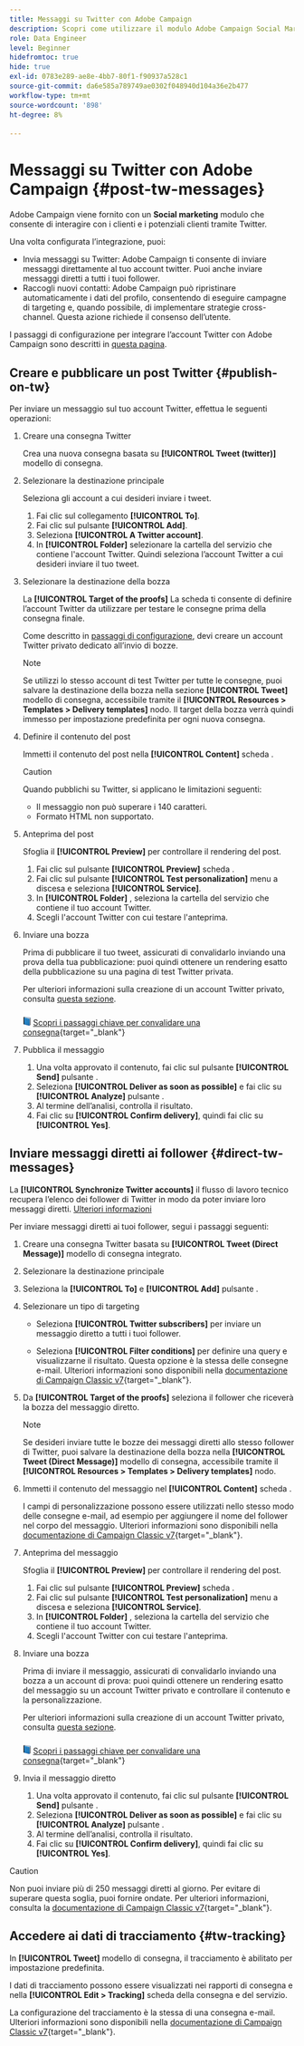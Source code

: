 ```yaml
---
title: Messaggi su Twitter con Adobe Campaign
description: Scopri come utilizzare il modulo Adobe Campaign Social Marketing per inviare messaggi su Twitter e raccogliere i dati di contatto
role: Data Engineer
level: Beginner
hidefromtoc: true
hide: true
exl-id: 0783e289-ae8e-4bb7-80f1-f90937a528c1
source-git-commit: da6e585a789749ae0302f048940d104a36e2b477
workflow-type: tm+mt
source-wordcount: '898'
ht-degree: 8%

---
```



# Messaggi su Twitter con Adobe Campaign {#post-tw-messages}

Adobe Campaign viene fornito con un **Social marketing** modulo che consente di interagire con i clienti e i potenziali clienti tramite Twitter.

Una volta configurata l’integrazione, puoi:

* Invia messaggi su Twitter: Adobe Campaign ti consente di inviare messaggi direttamente al tuo account twitter. Puoi anche inviare messaggi diretti a tutti i tuoi follower.
* Raccogli nuovi contatti: Adobe Campaign può ripristinare automaticamente i dati del profilo, consentendo di eseguire campagne di targeting e, quando possibile, di implementare strategie cross-channel. Questa azione richiede il consenso dell’utente.


I passaggi di configurazione per integrare l’account Twitter con Adobe Campaign sono descritti in [questa pagina](../connect/ac-tw.md).

## Creare e pubblicare un post Twitter {#publish-on-tw}

Per inviare un messaggio sul tuo account Twitter, effettua le seguenti operazioni:

1. Creare una consegna Twitter

   Crea una nuova consegna basata su **[!UICONTROL Tweet (twitter)]** modello di consegna.

1. Selezionare la destinazione principale

   Seleziona gli account a cui desideri inviare i tweet.

   1. Fai clic sul collegamento **[!UICONTROL To]**.
   1. Fai clic sul pulsante **[!UICONTROL Add]**.
   1. Seleziona **[!UICONTROL A Twitter account]**.
   1. In **[!UICONTROL Folder]** selezionare la cartella del servizio che contiene l&#39;account Twitter. Quindi seleziona l’account Twitter a cui desideri inviare il tuo tweet.

1. Selezionare la destinazione della bozza

   La **[!UICONTROL Target of the proofs]** La scheda ti consente di definire l’account Twitter da utilizzare per testare le consegne prima della consegna finale.

   Come descritto in [passaggi di configurazione](../connect/ac-tw.md#tw-test-account), devi creare un account Twitter privato dedicato all’invio di bozze.

   >[!NOTE]
   >
   >Se utilizzi lo stesso account di test Twitter per tutte le consegne, puoi salvare la destinazione della bozza nella sezione **[!UICONTROL Tweet]** modello di consegna, accessibile tramite il **[!UICONTROL Resources > Templates > Delivery templates]** nodo. Il target della bozza verrà quindi immesso per impostazione predefinita per ogni nuova consegna.

1. Definire il contenuto del post

   Immetti il contenuto del post nella **[!UICONTROL Content]** scheda .

   >[!CAUTION]
   >
   >Quando pubblichi su Twitter, si applicano le limitazioni seguenti:
   >
   >* Il messaggio non può superare i 140 caratteri.
   >* Formato HTML non supportato.


1. Anteprima del post

   Sfoglia il **[!UICONTROL Preview]** per controllare il rendering del post.

   1. Fai clic sul pulsante **[!UICONTROL Preview]** scheda .
   1. Fai clic sul pulsante **[!UICONTROL Test personalization]** menu a discesa e seleziona **[!UICONTROL Service]**.
   1. In **[!UICONTROL Folder]** , seleziona la cartella del servizio che contiene il tuo account Twitter.
   1. Scegli l&#39;account Twitter con cui testare l&#39;anteprima.

1. Inviare una bozza

   Prima di pubblicare il tuo tweet, assicurati di convalidarlo inviando una prova della tua pubblicazione: puoi quindi ottenere un rendering esatto della pubblicazione su una pagina di test Twitter privata.

   Per ulteriori informazioni sulla creazione di un account Twitter privato, consulta [questa sezione](../connect/ac-tw.md#tw-test-account).

   ![](../assets/do-not-localize/book.png) [Scopri i passaggi chiave per convalidare una consegna](https://experienceleague.adobe.com/docs/campaign-classic/using/sending-messages/key-steps-when-creating-a-delivery/steps-validating-the-delivery.html?lang=it){target=&quot;_blank&quot;}

1. Pubblica il messaggio

   1. Una volta approvato il contenuto, fai clic sul pulsante **[!UICONTROL Send]** pulsante .
   1. Seleziona **[!UICONTROL Deliver as soon as possible]** e fai clic su **[!UICONTROL Analyze]** pulsante .
   1. Al termine dell’analisi, controlla il risultato.
   1. Fai clic su **[!UICONTROL Confirm delivery]**, quindi fai clic su **[!UICONTROL Yes]**.


## Inviare messaggi diretti ai follower {#direct-tw-messages}

La **[!UICONTROL Synchronize Twitter accounts]** il flusso di lavoro tecnico recupera l’elenco dei follower di Twitter in modo da poter inviare loro messaggi diretti. [Ulteriori informazioni](../connect/ac-tw.md#synchro-tw-accounts)

Per inviare messaggi diretti ai tuoi follower, segui i passaggi seguenti:

1. Creare una consegna Twitter basata su **[!UICONTROL Tweet (Direct Message)]** modello di consegna integrato.

1. Selezionare la destinazione principale

1. Seleziona la **[!UICONTROL To]** e **[!UICONTROL Add]** pulsante .

1. Selezionare un tipo di targeting

   * Seleziona **[!UICONTROL Twitter subscribers]** per inviare un messaggio diretto a tutti i tuoi follower.

   * Seleziona **[!UICONTROL Filter conditions]** per definire una query e visualizzarne il risultato. Questa opzione è la stessa delle consegne e-mail. Ulteriori informazioni sono disponibili nella [documentazione di Campaign Classic v7](https://experienceleague.adobe.com/docs/campaign-classic/using/getting-started/creating-queries/defining-filter-conditions.html){target=&quot;_blank&quot;}.

1. Da **[!UICONTROL Target of the proofs]** seleziona il follower che riceverà la bozza del messaggio diretto.

   >[!NOTE]
   >
   >Se desideri inviare tutte le bozze dei messaggi diretti allo stesso follower di Twitter, puoi salvare la destinazione della bozza nella **[!UICONTROL Tweet (Direct Message)]** modello di consegna, accessibile tramite il **[!UICONTROL Resources > Templates > Delivery templates]** nodo.

1. Immetti il contenuto del messaggio nel **[!UICONTROL Content]** scheda .

   I campi di personalizzazione possono essere utilizzati nello stesso modo delle consegne e-mail, ad esempio per aggiungere il nome del follower nel corpo del messaggio. Ulteriori informazioni sono disponibili nella [documentazione di Campaign Classic v7](https://experienceleague.adobe.com/docs/campaign-classic/using/sending-messages/personalizing-deliveries/about-personalization.html){target=&quot;_blank&quot;}.

1. Anteprima del messaggio

   Sfoglia il **[!UICONTROL Preview]** per controllare il rendering del post.

   1. Fai clic sul pulsante **[!UICONTROL Preview]** scheda .
   1. Fai clic sul pulsante **[!UICONTROL Test personalization]** menu a discesa e seleziona **[!UICONTROL Service]**.
   1. In **[!UICONTROL Folder]** , seleziona la cartella del servizio che contiene il tuo account Twitter.
   1. Scegli l&#39;account Twitter con cui testare l&#39;anteprima.

1. Inviare una bozza

   Prima di inviare il messaggio, assicurati di convalidarlo inviando una bozza a un account di prova: puoi quindi ottenere un rendering esatto del messaggio su un account Twitter privato e controllare il contenuto e la personalizzazione.

   Per ulteriori informazioni sulla creazione di un account Twitter privato, consulta [questa sezione](../connect/ac-tw.md#tw-test-account).

   ![](../assets/do-not-localize/book.png) [Scopri i passaggi chiave per convalidare una consegna](https://experienceleague.adobe.com/docs/campaign-classic/using/sending-messages/key-steps-when-creating-a-delivery/steps-validating-the-delivery.html){target=&quot;_blank&quot;}

1. Invia il messaggio diretto

   1. Una volta approvato il contenuto, fai clic sul pulsante **[!UICONTROL Send]** pulsante .
   1. Seleziona **[!UICONTROL Deliver as soon as possible]** e fai clic su **[!UICONTROL Analyze]** pulsante .
   1. Al termine dell’analisi, controlla il risultato.
   1. Fai clic su **[!UICONTROL Confirm delivery]**, quindi fai clic su **[!UICONTROL Yes]**.

>[!CAUTION]
>
>Non puoi inviare più di 250 messaggi diretti al giorno. Per evitare di superare questa soglia, puoi fornire ondate. Per ulteriori informazioni, consulta la [documentazione di Campaign Classic v7](https://experienceleague.adobe.com/docs/campaign-classic/using/sending-messages/key-steps-when-creating-a-delivery/steps-sending-the-delivery.html?lang=en#sending-using-multiple-waves){target=&quot;_blank&quot;}.


## Accedere ai dati di tracciamento {#tw-tracking}

In **[!UICONTROL Tweet]** modello di consegna, il tracciamento è abilitato per impostazione predefinita.

I dati di tracciamento possono essere visualizzati nei rapporti di consegna e nella **[!UICONTROL Edit > Tracking]** scheda della consegna e del servizio.

La configurazione del tracciamento è la stessa di una consegna e-mail. Ulteriori informazioni sono disponibili nella [documentazione di Campaign Classic v7](https://experienceleague.adobe.com/docs/campaign-classic/using/sending-messages/monitoring-deliveries/about-delivery-monitoring.html?lang=it){target=&quot;_blank&quot;}.

